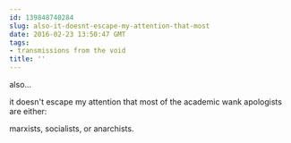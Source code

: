 ```yaml
---
id: 139848740284
slug: also-it-doesnt-escape-my-attention-that-most
date: 2016-02-23 13:50:47 GMT
tags:
- transmissions from the void
title: ''
---
```


also...

it doesn't escape my attention that most of the academic wank apologists are either:

marxists, socialists, or anarchists.